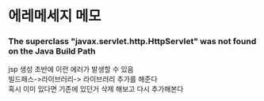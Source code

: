 # 에레메세지 메모


### The superclass "javax.servlet.http.HttpServlet" was not found on the Java Build Path
jsp 생성 초반에 이런 에러가 발생할 수 있음  
빌드패스->라이브러리-> 라이브러리 추가를 해준다   
혹시 이미 있다면 기존에 있던거 삭제 해보고 다시 추가해본다  